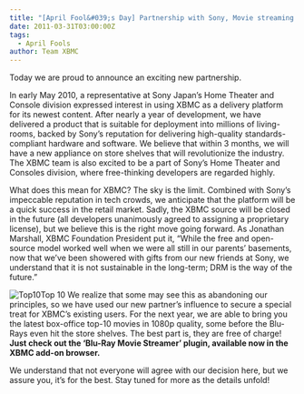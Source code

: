 ```yaml
---
title: "[April Fool&#039;s Day] Partnership with Sony, Movie streaming Add-on unveiled"
date: 2011-03-31T03:00:00Z
tags:
  - April Fools
author: Team XBMC
---
```


Today we are proud to announce an exciting new partnership.

In early May 2010, a representative at Sony Japan’s Home Theater and Console division expressed interest in using XBMC as a delivery platform for its newest content. After nearly a year of development, we have delivered a product that is suitable for deployment into millions of living-rooms, backed by Sony’s reputation for delivering high-quality standards-compliant hardware and software. We believe that within 3 months, we will have a new appliance on store shelves that will revolutionize the industry. The XBMC team is also excited to be a part of Sony’s Home Theater and Consoles division, where free-thinking developers are regarded highly.

What does this mean for XBMC? The sky is the limit. Combined with Sony’s impeccable reputation in tech crowds, we anticipate that the platform will be a quick success in the retail market. Sadly, the XBMC source will be closed in the future (all developers unanimously agreed to assigning a proprietary license), but we believe this is the right move going forward. As Jonathan Marshall, XBMC Foundation President put it, “While the free and open-source model worked well when we were all still in our parents’ basements, now that we’ve been showered with gifts from our new friends at Sony, we understand that it is not sustainable in the long-term; DRM is the way of the future.”

![Top10](/images/blog/top10-new.jpeg "Top10")Top 10 We realize that some may see this as abandoning our principles, so we have used our new partner’s influence to secure a special treat for XBMC’s existing users. For the next year, we are able to bring you the latest box-office top-10 movies in 1080p quality, some before the Blu-Rays even hit the store shelves. The best part is, they are free of charge! **Just check out the ‘Blu-Ray Movie Streamer’ plugin, available now in the XBMC add-on browser.**

We understand that not everyone will agree with our decision here, but we assure you, it’s for the best. Stay tuned for more as the details unfold!
